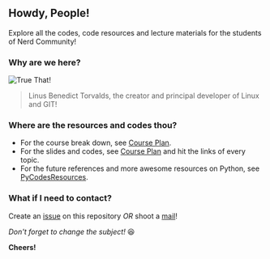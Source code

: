 ## Howdy, People!

Explore all the codes, code resources and lecture materials for the students of Nerd Community!

### Why are we here?

![True That!](https://behapy.s3.amazonaws.com/40/32/504032/default.jpg)


> Linus Benedict Torvalds, the creator and principal developer of Linux and GIT! 


### Where are the resources and codes thou?

- For the course break down, see [Course Plan](https://github.com/SaadAAkash/PyNary101/blob/master/PyCodesForWorkshops/README.md).
- For the slides and codes, see [Course Plan](https://github.com/SaadAAkash/PyNary101/blob/master/PyCodesForWorkshops/README.md) and hit the links of every topic.
- For the future references and more awesome resources on Python, see [PyCodesResources](https://github.com/SaadAAkash/PyNary1.0/tree/master/PyCodesResources).



### What if I need to contact?
Create an [issue](https://github.com/SaadAAkash/PyNary1.0/issues/new) on this repository _OR_ shoot a [mail](mailto:sa.akash0129@gmail.com?Subject=Hello%20From%20The%20Side")!

_Don't forget to change the subject!_ :laughing:

**Cheers!**

